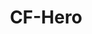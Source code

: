 ---
title: "CF-Hero"
description: "A Cloudflare security testing framework."
platforms: ["linux", "windows", "macos"]
categories: ["Web"]
tags: ["cloudflare", "security", "framework", "testing"]
url: "https://github.com/musana/CF-Hero"
---